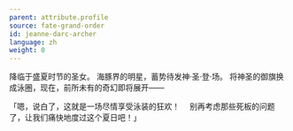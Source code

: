 ```yaml
---
parent: attribute.profile
source: fate-grand-order
id: jeanne-darc-archer
language: zh
weight: 0
---
```


降临于盛夏时节的圣女。
海豚界的明星，蓄势待发神·圣·登·场。
将神圣的御旗换成泳圈，现在，前所未有的奇幻即将展开——

「嗯，说白了，这就是一场尽情享受泳装的狂欢！
　别再考虑那些死板的问题了，让我们痛快地度过这个夏日吧！」
